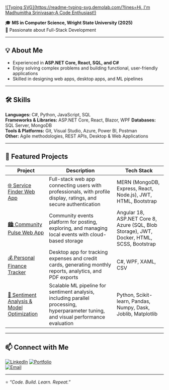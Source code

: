 [![Typing SVG](https://readme-typing-svg.demolab.com/?lines=Hi, I'm Madhumitha Srinivasan;A Code Enthusiast!)](https://git.io/typing-svg)

🎓 **MS in Computer Science, Wright State University (2025)**  
🚀  Passionate about Full-Stack Development

---

## 💡 About Me
- Experienced in **ASP.NET Core, React, SQL, and C#**  
- Enjoy solving complex problems and building functional, user-friendly applications  
- Skilled in designing web apps, desktop apps, and ML pipelines

---

## 🛠️ Skills
**Languages:** C#, Python, JavaScript, SQL  
**Frameworks & Libraries:** ASP.NET Core, React, Blazor, WPF 
**Databases:** SQL Server, MongoDB  
**Tools & Platforms:** Git, Visual Studio, Azure, Power BI, Postman  
**Other:** Agile methodologies, REST APIs, Desktop & Web Applications  

---

## 📘 Featured Projects

| Project | Description | Tech Stack |
|---------|-------------|------------|
| [🌐 Service Finder Web App](https://github.com/madhumitha09-05/ServiceFinder-WebApp) | Full-stack web app connecting users with professionals, with profile display, ratings, and secure authentication | MERN (MongoDB, Express, React, Node.js), JWT, HTML, Bootstrap |
| [🏙️ Community Pulse Web App](https://github.com/madhumitha09-05/CommunityPulse-WebApp) | Community events platform for posting, exploring, and managing local events with cloud-based storage | Angular 18, ASP.NET Core 8, Azure (SQL, Blob Storage), JWT, Docker, HTML, SCSS, Bootstrap |
| [💰 Personal Finance Tracker](https://github.com/madhumitha09-05/PersonalExpenseLogger_WPF) | Desktop app for tracking expenses and credit cards, generating monthly reports, analytics, and PDF exports | C#, WPF, XAML, CSV |
| [🤖 Sentiment Analysis & Model Optimization](https://github.com/madhumitha09-05/SentimentAnalysis_ML) | Scalable ML pipeline for sentiment analysis, including parallel processing, hyperparameter tuning, and visual performance evaluation | Python, Scikit-learn, Pandas, Numpy, Dask, Joblib, Matplotlib |

---

## 📫 Connect with Me
[![LinkedIn](https://img.shields.io/badge/LinkedIn-blue?logo=linkedin&logoColor=white)](https://www.linkedin.com/in/madhumitha-srinivasan-523174323/)
[![Portfolio](https://img.shields.io/badge/Portfolio-%23000000.svg?style=flat&logo=netlify&logoColor=white)](https://madhumitha-info.netlify.app)  
[![Email](https://img.shields.io/badge/Email-me-red)](mailto:smadhumitha.1234@gmail.com)

---

⭐️ _“Code. Build. Learn. Repeat.”_

